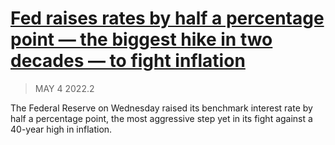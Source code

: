 # [Fed raises rates by half a percentage point — the biggest hike in two decades — to fight inflation](https://www.cnbc.com/2022/05/04/fed-raises-rates-by-half-a-percentage-point-the-biggest-hike-in-two-decades-to-fight-inflation.html)
> MAY 4 2022.2  

The Federal Reserve on Wednesday raised its benchmark interest rate by half a percentage point, the most aggressive step yet in its fight against a 40-year high in inflation.
